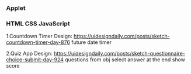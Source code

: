 ### Applet
### HTML CSS JavaScript 

1.Countdown Timer
Design: https://uidesigndaily.com/posts/sketch-countdown-timer-day-876
future date
timer

2.Quiz App
Design: https://uidesigndaily.com/posts/sketch-questionnaire-choice-submit-day-924
questions from obj
select answer
at the end show score

